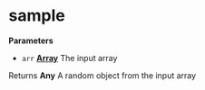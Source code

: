 # sample

**Parameters**

-   `arr` **[Array](https://developer.mozilla.org/en-US/docs/Web/JavaScript/Reference/Global_Objects/Array)** The input array

Returns **Any** A random object from the input array
